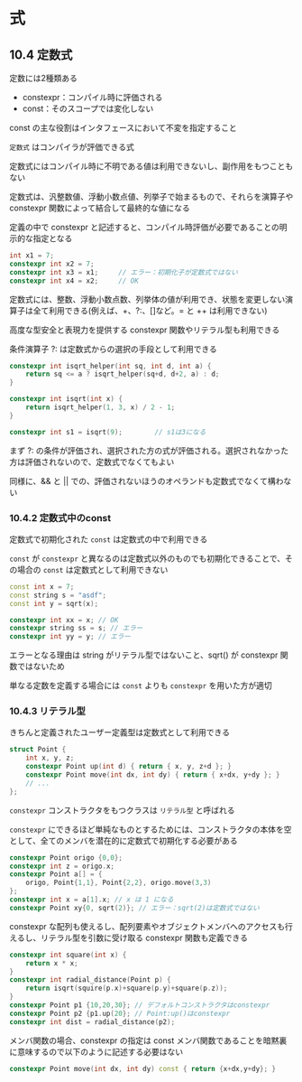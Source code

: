 # 式

## 10.4 定数式

定数には2種類ある

- constexpr：コンパイル時に評価される
- const：そのスコープでは変化しない

const の主な役割はインタフェースにおいて不変を指定すること

`定数式` はコンパイラが評価できる式

定数式にはコンパイル時に不明である値は利用できないし、副作用をもつこともない

定数式は、汎整数値、浮動小数点値、列挙子で始まるもので、それらを演算子や constexpr 関数によって結合して最終的な値になる

定義の中で constexpr と記述すると、コンパイル時評価が必要であることの明示的な指定となる

```cpp
int x1 = 7;
constexpr int x2 = 7;
constexpr int x3 = x1;     // エラー：初期化子が定数式ではない
constexpr int x4 = x2;     // OK
```

定数式には、整数、浮動小数点数、列挙体の値が利用でき、状態を変更しない演算子は全て利用できる(例えば、+、?:、[]など。= と ++ は利用できない)

高度な型安全と表現力を提供する constexpr 関数やリテラル型も利用できる

条件演算子 ?: は定数式からの選択の手段として利用できる

```cpp
constexpr int isqrt_helper(int sq, int d, int a) {
    return sq <= a ? isqrt_helper(sq+d, d+2, a) : d;
}

constexpr int isqrt(int x) {
    return isqrt_helper(1, 3, x) / 2 - 1;
}

constexpr int s1 = isqrt(9);        // s1は3になる
```

まず ?: の条件が評価され、選択された方の式が評価される。選択されなかった方は評価されないので、定数式でなくてもよい

同様に、&& と || での、評価されないほうのオペランドも定数式でなくて構わない

### 10.4.2 定数式中のconst

定数式で初期化された `const` は定数式の中で利用できる

`const` が `constexpr` と異なるのは定数式以外のものでも初期化できることで、その場合の `const` は定数式として利用できない

```cpp
const int x = 7;
const string s = "asdf";
const int y = sqrt(x);

constexpr int xx = x; // OK
constexpr string ss = s; // エラー
constexpr int yy = y; // エラー
```

エラーとなる理由は string がリテラル型ではないこと、sqrt() が constexpr 関数ではないため

単なる定数を定義する場合には `const` よりも `constexpr` を用いた方が適切

### 10.4.3 リテラル型

きちんと定義されたユーザー定義型は定数式として利用できる

```cpp
struct Point {
	int x, y, z;
	constexpr Point up(int d) { return { x, y, z+d }; }
	constexpr Point move(int dx, int dy) { return { x+dx, y+dy }; }
	// ...
};
```

`constexpr` コンストラクタをもつクラスは `リテラル型` と呼ばれる

`constexpr` にできるほど単純なものとするためには、コンストラクタの本体を空として、全てのメンバを潜在的に定数式で初期化する必要がある

```cpp
constexpr Point origo {0,0};
constexpr int z = origo.x;
constexpr Point a[] = {
	origo, Point{1,1}, Point{2,2}, origo.move(3,3)
};
constexpr int x = a[1].x; // x は 1 になる
constexpr Point xy{0, sqrt(2)}; // エラー：sqrt(2)は定数式ではない
```

constexpr な配列も使えるし、配列要素やオブジェクトメンバへのアクセスも行えるし、リテラル型を引数に受け取る constexpr 関数も定義できる

```cpp
constexpr int square(int x) {
    return x * x;
}
constexpr int radial_distance(Point p) {
    return isqrt(squire(p.x)+square(p.y)+square(p.z));
}
constexpr Point p1 {10,20,30}; // デフォルトコンストラクタはconstexpr
constexpr Point p2 {p1.up(20}; // Point:up()はconstexpr
constexpr int dist = radial_distance(p2);
```

メンバ関数の場合、constexpr の指定は const メンバ関数であることを暗黙裏に意味するので以下のように記述する必要はない
```cpp
constexpr Point move(int dx, int dy) const { return {x+dx,y+dy}; }
```
